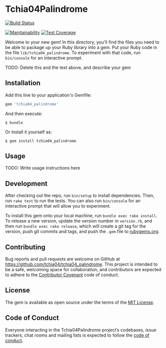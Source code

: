 # Tchia04Palindrome
[![Build Status](https://travis-ci.org/tchia04/tchia04_palindrome.svg?branch=master)](https://travis-ci.org/tchia04/tchia04_palindrome)

[![Maintainability](https://api.codeclimate.com/v1/badges/f8ba4c562f6fbb9b7d8a/maintainability)](https://codeclimate.com/github/tchia04/tchia04_palindrome/maintainability)
[![Test Coverage](https://api.codeclimate.com/v1/badges/f8ba4c562f6fbb9b7d8a/test_coverage)](https://codeclimate.com/github/tchia04/tchia04_palindrome/test_coverage)

Welcome to your new gem! In this directory, you'll find the files you need to be able to package up your Ruby library into a gem. Put your Ruby code in the file `lib/tchia04_palindrome`. To experiment with that code, run `bin/console` for an interactive prompt.

TODO: Delete this and the text above, and describe your gem

## Installation

Add this line to your application's Gemfile:

```ruby
gem 'tchia04_palindrome'
```

And then execute:

    $ bundle

Or install it yourself as:

    $ gem install tchia04_palindrome

## Usage

TODO: Write usage instructions here

## Development

After checking out the repo, run `bin/setup` to install dependencies. Then, run `rake test` to run the tests. You can also run `bin/console` for an interactive prompt that will allow you to experiment.

To install this gem onto your local machine, run `bundle exec rake install`. To release a new version, update the version number in `version.rb`, and then run `bundle exec rake release`, which will create a git tag for the version, push git commits and tags, and push the `.gem` file to [rubygems.org](https://rubygems.org).

## Contributing

Bug reports and pull requests are welcome on GitHub at https://github.com/tchia04/tchia04_palindrome. This project is intended to be a safe, welcoming space for collaboration, and contributors are expected to adhere to the [Contributor Covenant](http://contributor-covenant.org) code of conduct.

## License

The gem is available as open source under the terms of the [MIT License](https://opensource.org/licenses/MIT).

## Code of Conduct

Everyone interacting in the Tchia04Palindrome project’s codebases, issue trackers, chat rooms and mailing lists is expected to follow the [code of conduct](https://github.com/tchia04/tchia04_palindrome/blob/master/CODE_OF_CONDUCT.md).
